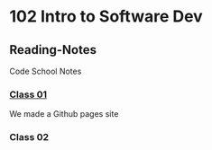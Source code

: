 # 102 Intro to Software Dev

## Reading-Notes
Code School Notes

### [Class 01](https://github.com/ChynieceMatthews/Reading-Notes/blob/main/Class01.md)
We made a Github pages site

### Class 02
